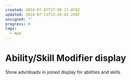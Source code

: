 ```yaml
---
created: 2024-07-07T17:00:17.076Z
updated: 2024-07-11T13:26:43.294Z
assigned: ""
progress: 0
tags:
  - App
---
```


# Ability/Skill Modifier display

Show adv/disadv in joined display for abilities and skills
